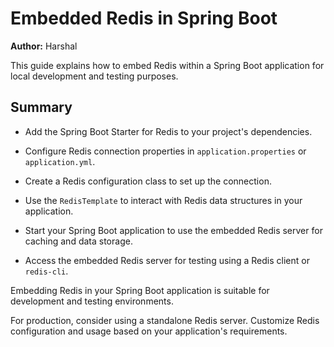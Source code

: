 # Embedded Redis in Spring Boot

**Author:** Harshal

This guide explains how to embed Redis within a Spring Boot application for local development and testing purposes.

## Summary

- Add the Spring Boot Starter for Redis to your project's dependencies.

- Configure Redis connection properties in `application.properties` or `application.yml`.

- Create a Redis configuration class to set up the connection.

- Use the `RedisTemplate` to interact with Redis data structures in your application.

- Start your Spring Boot application to use the embedded Redis server for caching and data storage.

- Access the embedded Redis server for testing using a Redis client or `redis-cli`.

Embedding Redis in your Spring Boot application is suitable for development and testing environments.

For production, consider using a standalone Redis server. Customize Redis configuration and usage based on your application's requirements.
